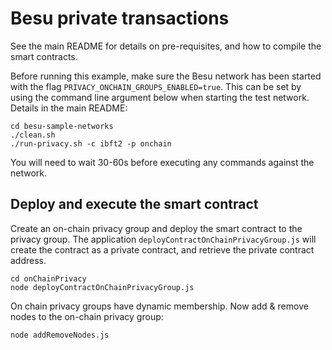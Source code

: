 # Besu private transactions
See the main README for details on pre-requisites, and how to compile the smart contracts.

Before running this example, make sure the Besu network has been started with the 
flag `PRIVACY_ONCHAIN_GROUPS_ENABLED=true`. This can be set by using the command
line argument below when starting the test network. Details in the main README:

```
cd besu-sample-networks
./clean.sh
./run-privacy.sh -c ibft2 -p onchain
```

You will need to wait 30-60s before executing any commands against the network.

## Deploy and execute the smart contract
Create an on-chain privacy group and deploy the smart contract to the privacy group. The application `deployContractOnChainPrivacyGroup.js` will create the contract as a private contract, and retrieve the private contract address. 

```
cd onChainPrivacy
node deployContractOnChainPrivacyGroup.js
```

On chain privacy groups have dynamic membership. Now add & remove nodes to the on-chain privacy group:

```
node addRemoveNodes.js
```
